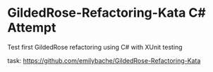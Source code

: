 # GildedRose-Refactoring-Kata C# Attempt
Test first GildedRose refactoring using C# with XUnit testing
 
task: https://github.com/emilybache/GildedRose-Refactoring-Kata
